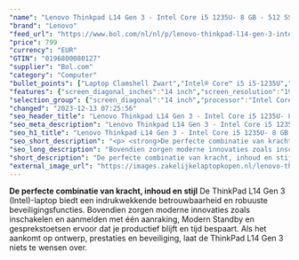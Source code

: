 ```yaml
---
"name": "Lenovo Thinkpad L14 Gen 3 - Intel Core i5 1235U- 8 GB - 512 SSD - 14'' Full HD - Windows 11 Pro - Verlicht toetsenbord - High End zakelijk model - IR CAM - Finger print"
"brand": "Lenovo"
"feed_url": "https://www.bol.com/nl/nl/p/lenovo-thinkpad-l14-gen-3-intel-core-i5-1235u-8-gb-512-ssd-14-full-hd-windows-11-pro-verlicht-toetsenbord-high-end-zakelijk-model-ir-cam-finger-print/9300000163446233"
"price": 799
"currency": "EUR"
"GTIN": "0196800080127"
"supplier": "Bol.com"
"category": "Computer"
"bullet_points": ["Laptop Clamshell Zwart","Intel® Core™ i5 i5-1235U","35,6 cm (14\") Full HD 1920 x 1080 Pixels IPS LED backlight 16:9","8 GB DDR4-SDRAM 3200 MHz 1 x 8 GB","512 GB SSD","Intel Iris Xe Graphics","Wi-Fi 6 (802.11ax) Ethernet LAN 100,1000 Mbit/s Bluetooth 5.1","Lithium-Polymeer (LiPo) 57 Wh 65 W","Windows 11 Pro 64-bit"]
"features": {"screen_diagonal_inches":"14 inch","screen_resolution":"1920 x 1080 Pixels","processor_family":"Intel® Core™ i5","memory_size":"8 GB","memory_type":"DDR4-SDRAM","total_storage_space":"512 GB","operating_system":"Windows","battery_capacity":"57 Wh","width":"325,4 mm","depth":"217 mm","weight":"1,39 kg"}
"selection_group": {"screen_diagonal":"14 inch","processor":"Intel Core i5","changed_price_past_3_days":false,"product_family":"ThinkPad"}
"changed": "2023-12-13 07:25:56"
"seo_header_title": "Lenovo Thinkpad L14 Gen 3 - Intel Core i5 1235U- 8 GB - 512 SSD - 14'' Full HD - Windows 11 Pro - Verlicht toetsenbord - High End zakelijk model - IR CAM - Finger print"
"seo_meta_description": "Lenovo Thinkpad L14 Gen 3 - Intel Core i5 1235U- 8 GB - 512 SSD - 14'' Full HD - Windows 11 Pro - Verlicht toetsenbord - High End zakelijk model - IR CAM - Finger print"
"seo_h1_title": "Lenovo Thinkpad L14 Gen 3 - Intel Core i5 1235U- 8 GB - 512 SSD - 14'' Full HD - Windows 11 Pro - Verlicht toetsenbord - High End zakelijk model - IR CAM - Finger print"
"seo_short_description": "<p> <strong>De perfecte combinatie van kracht, inhoud en stijl</strong> De ThinkPad L14 Gen 3 (Intel)-laptop biedt een indrukwekkende betrouwbaarheid en robuuste beveiligingsfuncties."
"seo_long_description": "Bovendien zorgen moderne innovaties zoals inschakelen en aanmelden met één aanraking, Modern Standby en gesprekstoetsen ervoor dat je productief blijft en tijd bespaart. Als het aankomt op ontwerp, prestaties en beveiliging, laat de ThinkPad L14 Gen 3 niets te wensen over. </p>"
"short_description": "De perfecte combinatie van kracht, inhoud en stijl De ThinkPad L14 Gen 3 (Intel)-laptop biedt een indrukwekkende betrouwbaarheid en robuuste beveiligingsfuncties. Bovendien zorgen moderne innovaties zoals inschakelen en aanmelden met één aanraking, Modern Standby en gesprekstoetsen ervoor dat je productief blijft en tijd bespaart. Als het aankomt op ontwerp, prestaties en beveiliging, laat de ThinkPad L14 Gen 3 niets te wensen over."
"external_image_url": "https://images.zakelijkelaptopkopen.nl/lenovo-thinkpad-l14-gen-3-intel-core-i5-1235u-8-gb-512-ssd-14-full-hd-windows-11-pro-verlicht-toetsenbord-high-end-zakelijk-model-ir-cam-finger-print.webp"
---
```


<p> <strong>De perfecte combinatie van kracht, inhoud en stijl</strong> De ThinkPad L14 Gen 3 (Intel)-laptop biedt een indrukwekkende betrouwbaarheid en robuuste beveiligingsfuncties. Bovendien zorgen moderne innovaties zoals inschakelen en aanmelden met één aanraking, Modern Standby en gesprekstoetsen ervoor dat je productief blijft en tijd bespaart. Als het aankomt op ontwerp, prestaties en beveiliging, laat de ThinkPad L14 Gen 3 niets te wensen over. </p>